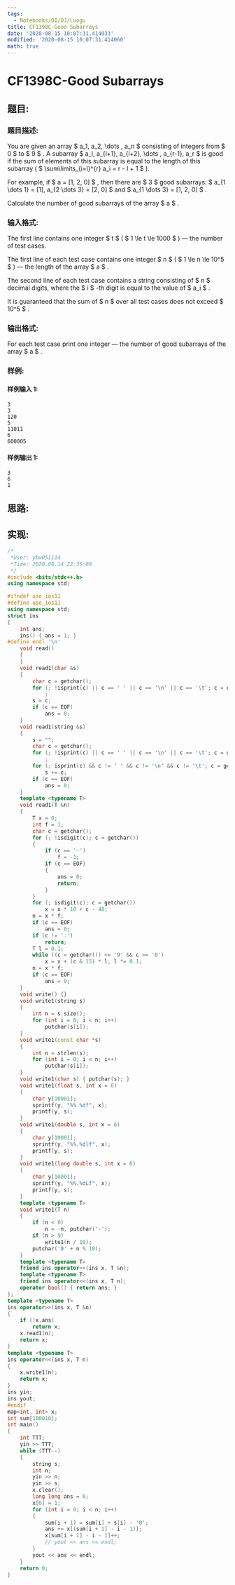 ```yaml
---
tags:
  - Notebooks/OI/OJ/Luogu
title: CF1398C-Good Subarrays
date: '2020-08-15 10:07:31.414033'
modified: '2020-08-15 10:07:31.414060'
math: true
---
```


# CF1398C-Good Subarrays

## 题目:

### 题目描述:

You are given an array $ a_1, a_2, \dots , a_n $ consisting of integers from $ 0 $ to $ 9 $ . A subarray $ a_l, a_{l+1},       a_{l+2}, \dots , a_{r-1}, a_r $ is good if the sum of elements of this subarray is equal to the length of this subarray ( $ \sum\limits_{i=l}^{r} a_i = r - l + 1 $ ).

For example, if $ a = [1, 2, 0] $ , then there are $ 3 $ good subarrays: $ a_{1 \dots 1} = [1], a_{2 \dots 3} = [2, 0] $ and $ a_{1 \dots 3} = [1, 2, 0] $ .

Calculate the number of good subarrays of the array $ a $ .

### 输入格式:

The first line contains one integer $ t $ ( $ 1 \le t \le       1000 $ ) — the number of test cases.

The first line of each test case contains one integer $ n $ ( $ 1 \le n \le 10^5 $ ) — the length of the array $ a $ .

The second line of each test case contains a string consisting of $ n $ decimal digits, where the $ i $ -th digit is equal to the value of $ a_i $ .

It is guaranteed that the sum of $ n $ over all test cases does not exceed $ 10^5 $ .

### 输出格式:

For each test case print one integer — the number of good subarrays of the array $ a $ .

### 样例:

#### 样例输入 1:

```
3
3
120
5
11011
6
600005
```

#### 样例输出 1:

```
3
6
1
```

## 思路:

## 实现:

```cpp
/*
 *User: ybw051114
 *Time: 2020.08.14 22:35:09
 */
#include <bits/stdc++.h>
using namespace std;

#ifndef use_ios11
#define use_ios11
using namespace std;
struct ins
{
    int ans;
    ins() { ans = 1; }
#define endl '\n'
    void read()
    {
    }
    void read1(char &s)
    {
        char c = getchar();
        for (; !isprint(c) || c == ' ' || c == '\n' || c == '\t'; c = getchar())
            ;
        s = c;
        if (c == EOF)
            ans = 0;
    }
    void read1(string &s)
    {
        s = "";
        char c = getchar();
        for (; !isprint(c) || c == ' ' || c == '\n' || c == '\t'; c = getchar())
            ;
        for (; isprint(c) && c != ' ' && c != '\n' && c != '\t'; c = getchar())
            s += c;
        if (c == EOF)
            ans = 0;
    }
    template <typename T>
    void read1(T &n)
    {
        T x = 0;
        int f = 1;
        char c = getchar();
        for (; !isdigit(c); c = getchar())
        {
            if (c == '-')
                f = -1;
            if (c == EOF)
            {
                ans = 0;
                return;
            }
        }
        for (; isdigit(c); c = getchar())
            x = x * 10 + c - 48;
        n = x * f;
        if (c == EOF)
            ans = 0;
        if (c != '.')
            return;
        T l = 0.1;
        while ((c = getchar()) <= '9' && c >= '0')
            x = x + (c & 15) * l, l *= 0.1;
        n = x * f;
        if (c == EOF)
            ans = 0;
    }
    void write() {}
    void write1(string s)
    {
        int n = s.size();
        for (int i = 0; i < n; i++)
            putchar(s[i]);
    }
    void write1(const char *s)
    {
        int n = strlen(s);
        for (int i = 0; i < n; i++)
            putchar(s[i]);
    }
    void write1(char s) { putchar(s); }
    void write1(float s, int x = 6)
    {
        char y[10001];
        sprintf(y, "%%.%df", x);
        printf(y, s);
    }
    void write1(double s, int x = 6)
    {
        char y[10001];
        sprintf(y, "%%.%dlf", x);
        printf(y, s);
    }
    void write1(long double s, int x = 6)
    {
        char y[10001];
        sprintf(y, "%%.%dLf", x);
        printf(y, s);
    }
    template <typename T>
    void write1(T n)
    {
        if (n < 0)
            n = -n, putchar('-');
        if (n > 9)
            write1(n / 10);
        putchar('0' + n % 10);
    }
    template <typename T>
    friend ins operator>>(ins x, T &n);
    template <typename T>
    friend ins operator<<(ins x, T n);
    operator bool() { return ans; }
};
template <typename T>
ins operator>>(ins x, T &n)
{
    if (!x.ans)
        return x;
    x.read1(n);
    return x;
}
template <typename T>
ins operator<<(ins x, T n)
{
    x.write1(n);
    return x;
}
ins yin;
ins yout;
#endif
map<int, int> x;
int sum[100010];
int main()
{
    int TTT;
    yin >> TTT;
    while (TTT--)
    {
        string s;
        int n;
        yin >> n;
        yin >> s;
        x.clear();
        long long ans = 0;
        x[0] = 1;
        for (int i = 0; i < n; i++)
        {
            sum[i + 1] = sum[i] + s[i] - '0';
            ans += x[(sum[i + 1] - i - 1)];
            x[sum[i + 1] - i - 1]++;
            // yout << ans << endl;
        }
        yout << ans << endl;
    }
    return 0;
}
```
